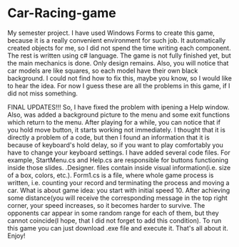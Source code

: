 # Car-Racing-game
My semester project. I have used Windows Forms to create this game, because it is a really convenient environment for such job. It automatically created objects for me, so I did not spend the time writing each component. The rest is written using c# language.
The game is not fully finished yet, but the main mechanics is done. Only design remains. Also, you will notice that car models are like squares, so each model have their own black background. I could not find how to fix this, maybe you know, so I would like to hear the idea. For now I guess these are all the problems in this game, if I did not miss something.

FINAL UPDATES!!!
So, I have fixed the problem with ipening a Help window. Also, was added a background picture to the menu and some exit functions which return to the menu. After playing for a while, you can notice that if you hold move button, it starts working not immediately. I thought that it is directly a problem of a code, but then I found an information that it is because of keyboard's hold delay, so if you want to play comfortably you have to change your keyboard settings. 
I have added several code files. For example, StartMenu.cs and Help.cs are responsible for buttons functioning inside those slides. .Designer. files contain inside visual information(i.e. size of a box, colors, etc.). Form1.cs is a file, where whole game process is written, i.e. counting your record and terminating the process and moving a car. What is about game idea: you start with initial speed 10. After achieving some distance(you will receive the corresponding message in the top right corner, your speed increases, so it becomes harder to survive. The opponents car appear in some random range for each of them, but they cannot coincide(I hope, that I did not forget to add this condition). To run this game you can just download .exe file and execute it. That's all about it. Enjoy! 
